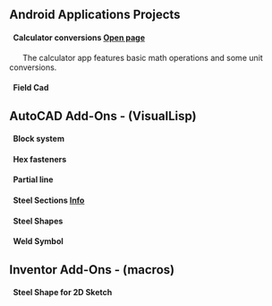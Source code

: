 ## **Android Applications Projects**  
#### &nbsp; **Calculator conversions**  [Open page](https://michelvilleneuve.github.io/CalcConv/)  
&nbsp; &nbsp; &nbsp;  The calculator app features basic math operations and some unit conversions.  
#### &nbsp; **Field Cad**

## **AutoCAD Add-Ons** - (VisualLisp)
#### &nbsp; Block system  
#### &nbsp; Hex fasteners  
#### &nbsp; Partial line  
#### &nbsp; Steel Sections  [Info](https://AddCOM/Structural-Steel-Shape)
#### &nbsp; Steel Shapes  
#### &nbsp; Weld Symbol  

## **Inventor Add-Ons** - (macros)  
#### &nbsp; Steel Shape for 2D Sketch  
